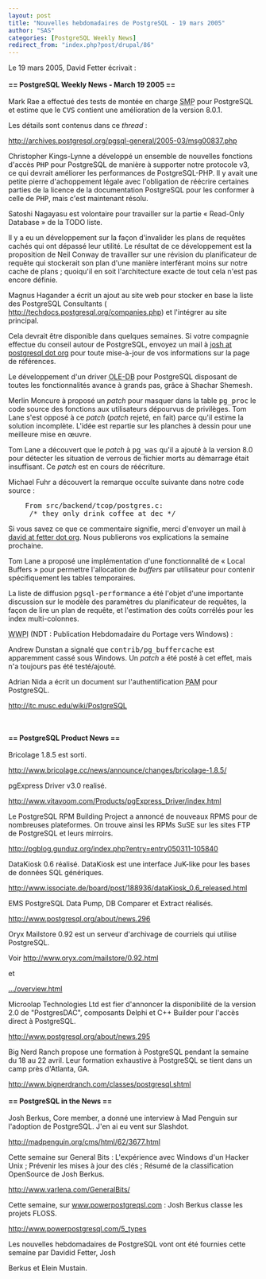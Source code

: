 ```yaml
---
layout: post
title: "Nouvelles hebdomadaires de PostgreSQL - 19 mars 2005"
author: "SAS"
categories: [PostgreSQL Weekly News]
redirect_from: "index.php?post/drupal/86"
---
```



<p></p>

<!--more-->


Le 19 mars 2005, David Fetter écrivait&nbsp;:<br /><br /><strong>== PostgreSQL Weekly News - March 19 2005 ==</strong><br /><br />Mark Rae a effectué des tests de montée en charge <acronym title="Symetric Multi Processing">SMP</acronym> pour PostgreSQL et estime que le <tt>CVS</tt> contient une amélioration de la version 8.0.1.

Les détails sont contenus dans ce <em>thread</em> :

<a href="http://archives.postgresql.org/pgsql-general/2005-03/msg00837.php">http://archives.postgresql.org/pgsql-general/2005-03/msg00837.php</a>

Christopher Kings-Lynne a développé un ensemble de nouvelles fonctions d'accès <tt>PHP</tt> pour PostgreSQL de manière à supporter notre protocole v3, ce qui devrait améliorer les performances de PostgreSQL-PHP. Il y avait une petite pierre d'achoppement légale avec l'obligation de réécrire certaines parties de la licence de la documentation PostgreSQL pour les conformer à celle de <tt>PHP</tt>, mais c'est maintenant résolu.

Satoshi Nagayasu est volontaire pour travailler sur la partie «&nbsp;Read-Only Database&nbsp;» de la TODO liste.

Il y a eu un développement sur la façon d'invalider les plans de requêtes cachés qui ont dépassé leur utilité. Le résultat de ce développement est la proposition de Neil Conway de travailler sur une révision du planificateur de requête qui stockerait son plan d'une manière interférant moins sur notre cache de plans&nbsp;; quoiqu'il en soit l'architecture exacte de tout cela n'est pas encore définie.

Magnus Hagander a écrit un ajout au site web pour stocker en base la liste des PostgreSQL Consultants (<a href="http://techdocs.postgresql.org/companies.php"> http://techdocs.postgresql.org/companies.php</a>) et l'intégrer au site principal.

Cela devrait être disponible dans quelques semaines. Si votre compagnie effectue du conseil autour de PostgreSQL, envoyez un mail à <a href="mailto:josh@postgresql.org"> josh at postgresql dot org</a> pour toute mise-à-jour de vos informations sur la page de références.

Le développement d'un driver <acronym title="Object Link Embedding - DataBase">OLE-DB</acronym> pour PostgreSQL disposant de toutes les fonctionnalités avance à grands pas, grâce à Shachar Shemesh.

Merlin Moncure à proposé un <em>patch</em> pour masquer dans la table <tt>pg_proc</tt> le code source des fonctions aux utilisateurs dépourvus de privilèges. Tom Lane s'est opposé à ce <em>patch</em> (<em>patch</em> rejeté, en fait) parce qu'il estime la solution incomplète. L'idée est repartie sur les planches à dessin pour une meilleure mise en œuvre.

Tom Lane a découvert que le <em>patch</em> à <tt>pg_was</tt> qu'il a ajouté à la version 8.0 pour détecter les situation de verrous de fichier morts au démarrage était insuffisant. Ce <em>patch</em> est en cours de réécriture.

Michael Fuhr a découvert la remarque occulte suivante dans notre code source&nbsp;:

<pre>    From src/backend/tcop/postgres.c:<br />     /* they only drink coffee at dec */</pre>

Si vous savez ce que ce commentaire signifie, merci d'envoyer un mail à <a href="mailto:david@fetter.org">david at fetter dot org</a>. Nous publierons vos explications la semaine prochaine.

Tom Lane a proposé une implémentation d'une fonctionnalité de «&nbsp;Local Buffers&nbsp;» pour permettre l'allocation de <em>buffers</em> par utilisateur pour contenir spécifiquement les tables temporaires.

La liste de diffusion <tt>pgsql-performance</tt> a été l'objet d'une importante discussion sur le modèle des paramètres du planificateur de requêtes, la façon de lire un plan de requête, et l'estimation des coûts corrélés pour les index multi-colonnes.

<acronym title="Weekly Windows Port Issue">WWPI</acronym> (NDT&nbsp;: Publication Hebdomadaire du Portage vers Windows)&nbsp;:

Andrew Dunstan a signalé que <tt>contrib/pg_buffercache</tt> est apparemment cassé sous Windows. Un <em>patch</em> a été posté à cet effet, mais n'a toujours pas été testé/ajouté.

Adrian Nida a écrit un document sur l'authentification <acronym title="Pluggable Authentication Modules">PAM</acronym> pour PostgreSQL.

<a href="http://itc.musc.edu/wiki/PostgreSQL">http://itc.musc.edu/wiki/PostgreSQL</a>

<br /><br /><strong>== PostgreSQL Product News ==</strong><br /><br />Bricolage 1.8.5 est sorti.

<a href="http://www.bricolage.cc/news/announce/changes/bricolage-1.8.5/"> http://www.bricolage.cc/news/announce/changes/bricolage-1.8.5/</a>

pgExpress Driver v3.0 realisé.

<a href="http://www.vitavoom.com/Products/pgExpress_Driver/index.html">http://www.vitavoom.com/Products/pgExpress_Driver/index.html

</a>

Le PostgreSQL RPM Building Project a annoncé de nouveaux RPMS pour de nombreuses plateformes. On trouve ainsi les RPMs SuSE sur les sites FTP de PostgreSQL et leurs mirroirs.

<a href="http://pgblog.gunduz.org/index.php?entry=entry050311-105840">http://pgblog.gunduz.org/index.php?entry=entry050311-105840

</a>

DataKiosk 0.6 réalisé.  DataKiosk est une interface JuK-like pour les bases de données SQL génériques.

<a href="http://www.issociate.de/board/post/188936/dataKiosk_0.6_released.html">http://www.issociate.de/board/post/188936/dataKiosk_0.6_released.html

</a>

EMS PostgreSQL Data Pump, DB Comparer et Extract réalisés.

<a href="http://www.postgresql.org/about/news.296">http://www.postgresql.org/about/news.296

</a>

Oryx Mailstore 0.92 est un serveur d'archivage de courriels qui utilise PostgreSQL.

Voir <a href="http://www.oryx.com/mailstore/0.92.html">http://www.oryx.com/mailstore/0.92.html</a>

et

<a href="http://www.oryx.com/mailstore/overview.html">.../overview.html</a>

Microolap Technologies Ltd est fier d'annoncer la disponibilité de la version 2.0 de "PostgresDAC", composants Delphi et C++ Builder pour l'accès direct à PostgreSQL.

<a href="http://www.postgresql.org/about/news.295">http://www.postgresql.org/about/news.295</a>

Big Nerd Ranch propose une formation à PostgreSQL pendant la semaine du 18 au 22 avril. Leur formation exhaustive à PostgreSQL se tient dans un camp près d'Atlanta, GA.

<a href="http://www.bignerdranch.com/classes/postgresql.shtml">http://www.bignerdranch.com/classes/postgresql.shtml</a><br /><br /><strong>== PostgreSQL in the News ==</strong><br /><br />Josh Berkus, Core member, a donné une interview à Mad Penguin sur l'adoption de PostgreSQL. J'en ai eu vent sur Slashdot.

<a href="http://madpenguin.org/cms/html/62/3677.html">http://madpenguin.org/cms/html/62/3677.html</a>

Cette semaine sur General Bits&nbsp;:  L'expérience avec Windows d'un Hacker Unix&nbsp;; Prévenir les mises à jour des clés&nbsp;; Résumé de la classification OpenSource de Josh Berkus.

<a href="http://www.varlena.com/GeneralBits/">http://www.varlena.com/GeneralBits/</a>

Cette semaine, sur www.powerpostgreqsl.com&nbsp;: Josh Berkus classe les projets FLOSS.

<a href="http://www.powerpostgresql.com/5_Types">http://www.powerpostgresql.com/5_types</a>

Les nouvelles hebdomadaires de PostgreSQL vont ont été fournies cette semaine par Davidid Fetter, Josh

Berkus et Elein Mustain.